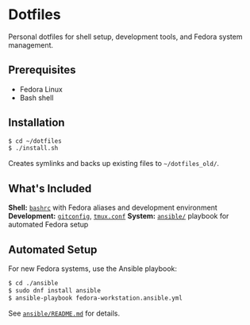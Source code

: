 # Dotfiles

Personal dotfiles for shell setup, development tools, and Fedora system management.

## Prerequisites

- Fedora Linux
- Bash shell

## Installation

```bash
$ cd ~/dotfiles
$ ./install.sh
```

Creates symlinks and backs up existing files to `~/dotfiles_old/`.

## What's Included

**Shell:** [`bashrc`](bashrc) with Fedora aliases and development environment
**Development:** [`gitconfig`](gitconfig), [`tmux.conf`](tmux.conf)
**System:** [`ansible/`](ansible/) playbook for automated Fedora setup

## Automated Setup

For new Fedora systems, use the Ansible playbook:

```bash
$ cd ./ansible
$ sudo dnf install ansible
$ ansible-playbook fedora-workstation.ansible.yml
```

See [`ansible/README.md`](ansible/README.md) for details.
